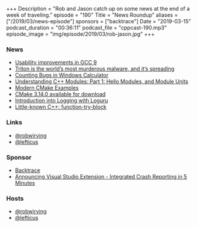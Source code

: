 +++
Description = "Rob and Jason catch up on some news at the end of a week of traveling."
episode = "190"
Title = "News Roundup"
aliases = ["/2019/03/news-episode"]
sponsors = ["backtrace"]
Date = "2019-03-15"
podcast_duration = "00:36:11"
podcast_file = "cppcast-190.mp3"
episode_image = "img/episode/2019/03/rob-jason.jpg"
+++

### News ###

 - [Usability improvements in GCC 9](https://developers.redhat.com/blog/2019/03/08/usability-improvements-in-gcc-9/)
 - [Triton is the world’s most murderous malware, and it’s spreading](https://www.technologyreview.com/s/613054/cybersecurity-critical-infrastructure-triton-malware/)
 - [Counting Bugs in Windows Calculator](https://habr.com/en/company/pvs-studio/blog/443400/)
 - [Understanding C++ Modules: Part 1: Hello Modules, and Module Units](https://vector-of-bool.github.io/2019/03/10/modules-1.html)
 - [Modern CMake Examples](https://www.reddit.com/r/cpp/comments/azife1/modern_cmake_examples/)
 - [CMake 3.14.0 available for download](https://blog.kitware.com/cmake-3-14-0-available-for-download/)
 - [Introduction into Logging with Loguru](https://thoughts-on-cpp.com/2019/03/12/introduction-into-logging-with-loguru/)
 - [Little-known C++: function-try-block](https://mariusbancila.ro/blog/2019/03/13/little-known-cpp-function-try-block/)
 
### Links ###

 - [@robwirving](https://twitter.com/robwirving)
 - [@lefticus](https://twitter.com/lefticus)

### Sponsor ###

- [Backtrace](https://backtrace.io/?utm_source=CppCast&utm_medium=CppCast)
- [Announcing Visual Studio Extension - Integrated Crash Reporting in 5 Minutes](https://backtrace.io/blog/features/visual-studio/)

### Hosts ###

- [@robwirving](https://twitter.com/robwirving)
- [@lefticus](https://twitter.com/lefticus)
